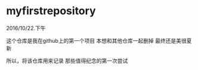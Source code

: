 # myfirstrepository
2016/10/22.下午

这个仓库是我在github上的第一个项目
本想和其他仓库一起删掉
最终还是美很夏新

所以，将该仓库用来记录
  那些值得纪念的第一次尝试
